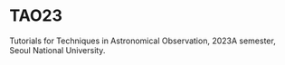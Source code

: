 # TAO23
Tutorials for Techniques in Astronomical Observation, 2023A semester, Seoul National University.
